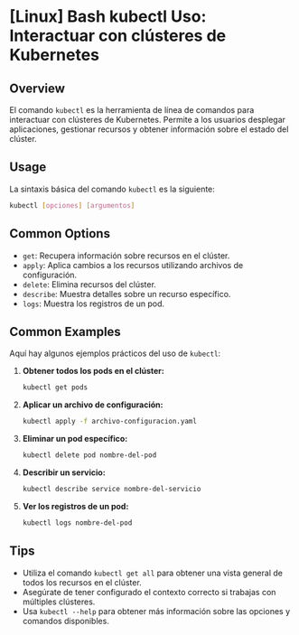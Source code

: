 # [Linux] Bash kubectl Uso: Interactuar con clústeres de Kubernetes

## Overview
El comando `kubectl` es la herramienta de línea de comandos para interactuar con clústeres de Kubernetes. Permite a los usuarios desplegar aplicaciones, gestionar recursos y obtener información sobre el estado del clúster.

## Usage
La sintaxis básica del comando `kubectl` es la siguiente:

```bash
kubectl [opciones] [argumentos]
```

## Common Options
- `get`: Recupera información sobre recursos en el clúster.
- `apply`: Aplica cambios a los recursos utilizando archivos de configuración.
- `delete`: Elimina recursos del clúster.
- `describe`: Muestra detalles sobre un recurso específico.
- `logs`: Muestra los registros de un pod.

## Common Examples
Aquí hay algunos ejemplos prácticos del uso de `kubectl`:

1. **Obtener todos los pods en el clúster:**
   ```bash
   kubectl get pods
   ```

2. **Aplicar un archivo de configuración:**
   ```bash
   kubectl apply -f archivo-configuracion.yaml
   ```

3. **Eliminar un pod específico:**
   ```bash
   kubectl delete pod nombre-del-pod
   ```

4. **Describir un servicio:**
   ```bash
   kubectl describe service nombre-del-servicio
   ```

5. **Ver los registros de un pod:**
   ```bash
   kubectl logs nombre-del-pod
   ```

## Tips
- Utiliza el comando `kubectl get all` para obtener una vista general de todos los recursos en el clúster.
- Asegúrate de tener configurado el contexto correcto si trabajas con múltiples clústeres.
- Usa `kubectl --help` para obtener más información sobre las opciones y comandos disponibles.